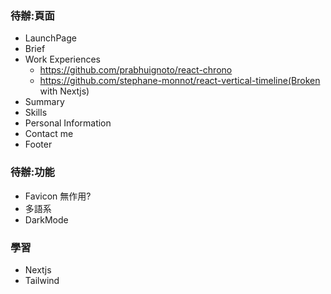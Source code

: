 ### 待辦:頁面
- LaunchPage
- Brief
- Work Experiences
    - https://github.com/prabhuignoto/react-chrono
    - https://github.com/stephane-monnot/react-vertical-timeline(Broken with Nextjs)
- Summary
- Skills
- Personal Information
- Contact me
- Footer

### 待辦:功能
- Favicon 無作用?
- 多語系
- DarkMode

### 學習
- Nextjs
- Tailwind
